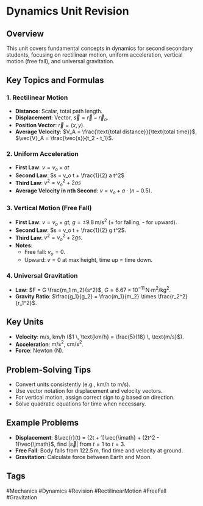 # Dynamics Unit Revision

## Overview
This unit covers fundamental concepts in dynamics for second secondary students, focusing on rectilinear motion, uniform acceleration, vertical motion (free fall), and universal gravitation.

## Key Topics and Formulas

### 1. Rectilinear Motion
- **Distance**: Scalar, total path length.
- **Displacement**: Vector, $\vec{s} = \vec{r} - \vec{r}_o$.
- **Position Vector**: $\vec{r} = (x, y)$.
- **Average Velocity**: $V_A = \frac{\text{total distance}}{\text{total time}}$, $\vec{V}_A = \frac{\vec{s}}{t_2 - t_1}$.

### 2. Uniform Acceleration
- **First Law**: $v = v_o + a t$
- **Second Law**: $s = v_o t + \frac{1}{2} a t^2$
- **Third Law**: $v^2 = v_o^2 + 2 a s$
- **Average Velocity in nth Second**: $v = v_o + a \cdot (n - 0.5)$.

### 3. Vertical Motion (Free Fall)
- **First Law**: $v = v_o + g t$, $g = \pm 9.8 \, \text{m/s}^2$ (+ for falling, - for upward).
- **Second Law**: $s = v_o t + \frac{1}{2} g t^2$.
- **Third Law**: $v^2 = v_o^2 + 2 g s$.
- **Notes**:
  - Free fall: $v_o = 0$.
  - Upward: $v = 0$ at max height, time up = time down.

### 4. Universal Gravitation
- **Law**: $F = G \frac{m_1 m_2}{s^2}$, $G = 6.67 \times 10^{-11} \, \text{N·m}^2/\text{kg}^2$.
- **Gravity Ratio**: $\frac{g_1}{g_2} = \frac{m_1}{m_2} \times \frac{r_2^2}{r_1^2}$.

## Key Units
- **Velocity**: $\text{m/s}$, $\text{km/h}$ ($1 \, \text{km/h} = \frac{5}{18} \, \text{m/s}$).
- **Acceleration**: $\text{m/s}^2$, $\text{cm/s}^2$.
- **Force**: Newton (N).

## Problem-Solving Tips
- Convert units consistently (e.g., $\text{km/h}$ to $\text{m/s}$).
- Use vector notation for displacement and velocity vectors.
- For vertical motion, assign correct sign to $g$ based on direction.
- Solve quadratic equations for time when necessary.

## Example Problems
- **Displacement**: $\vec{r}(t) = (2t + 1)\vec{\imath} + (2t^2 - 1)\vec{\jmath}$, find $|\vec{s}|$ from $t=1$ to $t=3$.
- **Free Fall**: Body falls from $122.5 \, \text{m}$, find time and velocity at ground.
- **Gravitation**: Calculate force between Earth and Moon.

## Tags
#Mechanics #Dynamics #Revision #RectilinearMotion #FreeFall #Gravitation